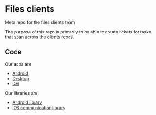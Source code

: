 # Files clients

Meta repo for the files clients team

The purpose of this repo is primarily to be able to create tickets for tasks that span across the clients repos.

## Code

Our apps are

* [Android](https://github.com/nextcloud/android)
* [Desktop](https://github.com/nextcloud/desktop)
* [iOS](https://github.com/nextcloud/ios)

Our libraries are

* [Android library](https://github.com/nextcloud/android-library)
* [iOS communication library](https://github.com/nextcloud/ios-communication-library)
